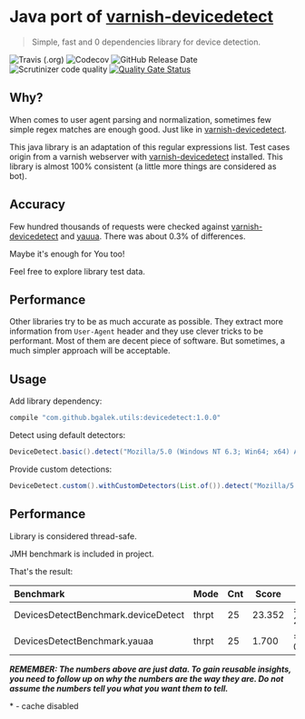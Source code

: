 # Java port of [varnish-devicedetect](https://github.com/varnishcache/varnish-devicedetect)
> Simple, fast and 0 dependencies library for device detection. 

![Travis (.org)](https://img.shields.io/travis/bgalek/devicedetect.svg?style=flat-square) 
![Codecov](https://img.shields.io/codecov/c/github/bgalek/devicedetect.svg?style=flat-square)
![GitHub Release Date](https://img.shields.io/github/release-date/bgalek/devicedetect.svg?style=flat-square)
![Scrutinizer code quality](https://img.shields.io/scrutinizer/g/bgalek/devicedetect.svg?style=flat-square)
[![Quality Gate Status](https://sonarcloud.io/api/project_badges/measure?project=bgalek_devicedetect&metric=alert_status)](https://sonarcloud.io/dashboard?id=bgalek_friendlyname)

## Why?
When comes to user agent parsing and normalization, sometimes few simple regex matches are enough good.
Just like in [varnish-devicedetect](https://github.com/varnishcache/varnish-devicedetect). 

This java library is an adaptation of this regular expressions list.
Test cases origin from a varnish webserver with [varnish-devicedetect](https://github.com/varnishcache/varnish-devicedetect) installed.
This library is almost 100% consistent (a little more things are considered as bot).

## Accuracy
Few hundred thousands of requests were checked against [varnish-devicedetect](https://github.com/varnishcache/varnish-devicedetect) and [yauua](https://github.com/nielsbasjes/yauaa).
There was about 0.3% of differences. 

Maybe it's enough for You too!

Feel free to explore library test data.

## Performance
Other libraries try to be as much accurate as possible. 
They extract more information from `User-Agent` header and they use clever tricks to be performant.
Most of them are decent piece of software. But sometimes, a much simpler approach will be acceptable.

## Usage
Add library dependency:
```groovy
compile "com.github.bgalek.utils:devicedetect:1.0.0"
```

Detect using default detectors:
```java
DeviceDetect.basic().detect("Mozilla/5.0 (Windows NT 6.3; Win64; x64) AppleWebKit/537.36 (KHTML, like Gecko) Chrome/79.0.3945.117 Safari/537.36")
```

Provide custom detections:
```java
DeviceDetect.custom().withCustomDetectors(List.of()).detect("Mozilla/5.0 (Windows NT 6.3; Win64; x64) AppleWebKit/537.36 (KHTML, like Gecko) Chrome/79.0.3945.117 Safari/537.36")
```

## Performance

Library is considered thread-safe.

JMH benchmark is included in project. 

That's the result:
 
| Benchmark                            | Mode  | Cnt  | Score  | Error   | Units |
| :----------------------------------- | ----- | ---- | ------ | ------- | ----- |
| DevicesDetectBenchmark.deviceDetect  | thrpt |  25  | 23.352 | ± 2.876 | ops/s |
| DevicesDetectBenchmark.yauaa         | thrpt |  25  | 1.700  | ± 0.125 | ops/s |

***REMEMBER: The numbers above are just data. To gain reusable insights, you need to follow up on 
why the numbers are the way they are. Do not assume the numbers tell you what you want them to tell.***

\* - cache disabled